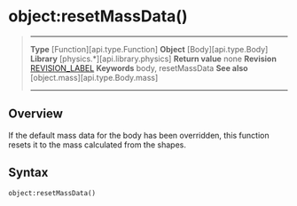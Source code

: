 # object:resetMassData()

> --------------------- ------------------------------------------------------------------------------------------
> __Type__              [Function][api.type.Function]
> __Object__            [Body][api.type.Body]
> __Library__           [physics.*][api.library.physics]
> __Return value__      none
> __Revision__          [REVISION_LABEL](REVISION_URL)
> __Keywords__          body, resetMassData
> __See also__          [object.mass][api.type.Body.mass]
> --------------------- ------------------------------------------------------------------------------------------


## Overview

If the default mass data for the body has been overridden, this function resets it to the mass calculated from the shapes.

## Syntax

	object:resetMassData()
